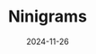---
title: "Ninigrams"
date: "2024-11-26"
summary: "A daily nonogram app that can be launched directly within Reddit."
featured: true
external_link: "https://www.reddit.com/r/ninigrams/"
links:
  - name: Created with Peter Sushko
    url: "https://peter-sushko.github.io/"
image:
  caption: ""
---